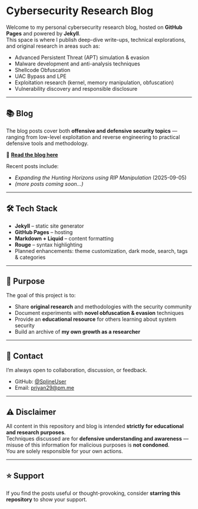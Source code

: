 # Cybersecurity Research Blog

Welcome to my personal cybersecurity research blog, hosted on **GitHub Pages** and powered by **Jekyll**.  
This space is where I publish deep-dive write-ups, technical explorations, and original research in areas such as:

- Advanced Persistent Threat (APT) simulation & evasion
- Malware development and anti-analysis techniques
- Shellcode Obfuscation
- UAC Bypass and LPE
- Exploitation research (kernel, memory manipulation, obfuscation)
- Vulnerability discovery and responsible disclosure

---

## 📚 Blog

The blog posts cover both **offensive and defensive security topics** — ranging from low-level exploitation and reverse engineering to practical defensive tools and methodology.  

🔗 [**Read the blog here**](https://SplineUser.github.io)  

Recent posts include:
- *Expanding the Hunting Horizons using RIP Manipulation* (2025-09-05)  
- *(more posts coming soon…)*

---

## 🛠️ Tech Stack

- **Jekyll** – static site generator
- **GitHub Pages** – hosting
- **Markdown + Liquid** – content formatting
- **Rouge** – syntax highlighting
- Planned enhancements: theme customization, dark mode, search, tags & categories

---

## 🎯 Purpose

The goal of this project is to:
- Share **original research** and methodologies with the security community
- Document experiments with **novel obfuscation & evasion** techniques
- Provide an **educational resource** for others learning about system security
- Build an archive of **my own growth as a researcher**

---

## 📩 Contact

I’m always open to collaboration, discussion, or feedback.  
- GitHub: [@SplineUser](https://github.com/splineUser)   
- Email: priyan29@pm.me 

---

## ⚠️ Disclaimer

All content in this repository and blog is intended **strictly for educational and research purposes**.  
Techniques discussed are for **defensive understanding and awareness** — misuse of this information for malicious purposes is **not condoned**.  
You are solely responsible for your own actions.  

---

## ⭐ Support

If you find the posts useful or thought-provoking, consider **starring this repository** to show your support.  
